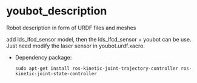 youbot_description
==================

Robot description in form of URDF files and meshes

add lds_lfcd_sensor model, then the lds_lfcd_sensor + youbot can be use. Just need modify the laser sensor in youbot.urdf.xacro.

- Dependency package:
 	```
 	sudo apt-get install ros-kinetic-joint-trajectory-controller ros-kinetic-joint-state-controller
 	```